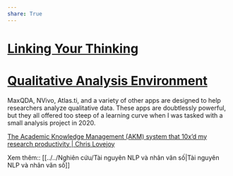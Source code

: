 ```yaml
---  
share: True  
---  
```

# [Linking Your Thinking](https://notes.linkingyourthinking.com)   
  
# [Qualitative Analysis Environment](https://axle.design/an-integrated-qualitative-analysis-environment-with-obsidian)   
MaxQDA, NVivo, Atlas.ti, and a variety of other apps are designed to help researchers analyze qualitative data. These apps are doubtlessly powerful, but they all offered too steep of a learning curve when I was tasked with a small analysis project in 2020.  
  
  
[The Academic Knowledge Management (AKM) system that 10x’d my research productivity | Chris Lovejoy](https://www.chrislovejoy.me/akm)  
  
Xem thêm:: [[../../Nghiên cứu/Tài nguyên NLP và nhân văn số|Tài nguyên NLP và nhân văn số]]